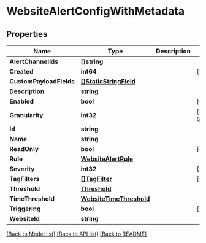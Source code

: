 # WebsiteAlertConfigWithMetadata

## Properties

Name | Type | Description | Notes
------------ | ------------- | ------------- | -------------
**AlertChannelIds** | **[]string** |  | 
**Created** | **int64** |  | [optional] 
**CustomPayloadFields** | [**[]StaticStringField**](StaticStringField.md) |  | 
**Description** | **string** |  | 
**Enabled** | **bool** |  | [optional] 
**Granularity** | **int32** |  | [optional] [default to GRANULARITY__600000]
**Id** | **string** |  | 
**Name** | **string** |  | 
**ReadOnly** | **bool** |  | [optional] 
**Rule** | [**WebsiteAlertRule**](WebsiteAlertRule.md) |  | 
**Severity** | **int32** |  | [optional] 
**TagFilters** | [**[]TagFilter**](TagFilter.md) |  | [optional] 
**Threshold** | [**Threshold**](Threshold.md) |  | 
**TimeThreshold** | [**WebsiteTimeThreshold**](WebsiteTimeThreshold.md) |  | 
**Triggering** | **bool** |  | [optional] 
**WebsiteId** | **string** |  | 

[[Back to Model list]](../README.md#documentation-for-models) [[Back to API list]](../README.md#documentation-for-api-endpoints) [[Back to README]](../README.md)


